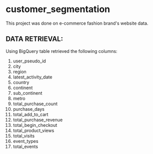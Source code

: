 # customer_segmentation
This project was done on e-commerce fashion brand's website data.
## DATA RETRIEVAL: 
Using BigQuery table retrieved the following columns:
            
1. user_pseudo_id  
2. city                   
3. region     
4. latest_activity_date        
5. country                    
6. continent                 
7. sub_continent          
8. metro                 
9. total_purchase_count       
10. purchase_days              
11. total_add_to_cart
12. total_purchase_revenue         
13. total_begin_checkout     
14. total_product_views
15. total_visits          
16. event_types        
17. total_events       


